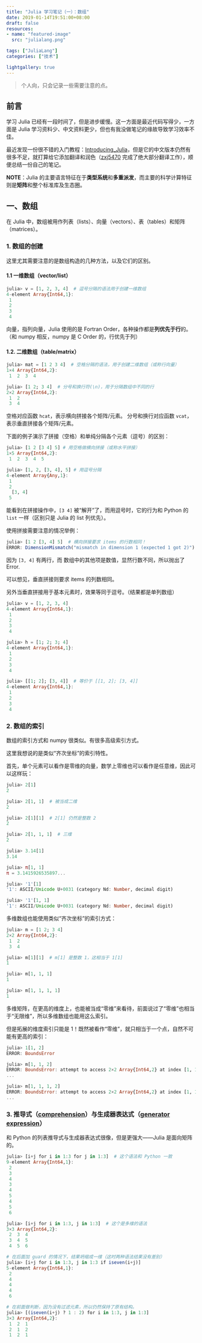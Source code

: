 ```yaml
---
title: "Julia 学习笔记（一）：数组"
date: 2019-01-14T19:51:00+08:00
draft: false
resources:
- name: "featured-image"
  src: "julialang.png"

tags: ["JuliaLang"]
categories: ["技术"]

lightgallery: true
---
```



>个人向，只会记录一些需要注意的点。

## 前言

学习 Julia 已经有一段时间了，但是进步缓慢。这一方面是最近代码写得少，一方面是 Julia 学习资料少、中文资料更少，但也有我没做笔记的缘故导致学习效率不佳。

最近发现一份很不错的入门教程：[Introducing_Julia](https://zh.wikibooks.org/wiki/Introducing_Julia)，但是它的中文版本仍然有很多不足，就打算给它添加翻译和润色（[zxj5470](https://github.com/zxj5470) 完成了绝大部分翻译工作），顺便总结一份自己的笔记。

**NOTE**：Julia 的主要语言特征在于**类型系统**和**多重派发**，而主要的科学计算特征则是**矩阵**和整个标准库及生态圈。

## 一、数组

在 Julia 中，数组被用作列表（lists）、向量（vectors）、表（tables）和矩阵（matrices）。

### 1. 数组的创建
这里尤其需要注意的是数组构造的几种方法，以及它们的区别。

#### 1.1 一维数组（vector/list）

```julia
julia> v = [1, 2, 3, 4]  # 逗号分隔的语法用于创建一维数组
4-element Array{Int64,1}:
 1
 2
 3
 4
```
向量，指列向量，Julia 使用的是 Fortran Order，各种操作都是**列优先于行**的。（和 numpy 相反，numpy 是 C Order 的，行优先于列）

#### 1.2. 二维数组（table/matrix）

```julia
julia> mat = [1 2 3 4]  # 空格分隔的语法，用于创建二维数组（或称行向量）
1×4 Array{Int64,2}:
 1  2  3  4

julia> [1 2; 3 4]  # 分号和换行符(\n)，用于分隔数组中不同的行
2×2 Array{Int64,2}:
 1  2
 3  4
```

空格对应函数 `hcat`，表示横向拼接各个矩阵/元素。
分号和换行对应函数 `vcat`，表示垂直拼接各个矩阵/元素。

下面的例子演示了拼接（空格）和单纯分隔各个元素（逗号）的区别：
```julia
julia> [1 2 [3 4] 5] # 用空格做横向拼接（或称水平拼接）
1×5 Array{Int64,2}:
 1  2  3  4  5

julia> [1, 2, [3, 4], 5] # 用逗号分隔
4-element Array{Any,1}:
 1      
 2      
  [3, 4]
 5
```
能看到在拼接操作中，`[3 4]` 被“解开”了，而用逗号时，它的行为和 Python 的 `list` 一样（区别只是 Julia 的 list 列优先）。

使用拼接需要注意的情况举例：
```julia
julia> [1 2 [3, 4] 5]  # 横向拼接要求 items 的行数相同！
ERROR: DimensionMismatch("mismatch in dimension 1 (expected 1 got 2)")
```
因为 `[3, 4]` 有两行，而 数组中的其他项是数值，显然行数不同，所以抛出了 Error.

可以想见，垂直拼接则要求 items 的列数相同。

另外当垂直拼接用于基本元素时，效果等同于逗号。（结果都是单列数组）
```julia
julia> v = [1, 2, 3, 4]
4-element Array{Int64,1}:
 1
 2
 3
 4

julia> h = [1; 2; 3; 4]
4-element Array{Int64,1}:
 1
 2
 3
 4

julia> [[1; 2]; [3, 4]]  # 等价于 [[1, 2]; [3, 4]]
4-element Array{Int64,1}:
 1
 2
 3
 4
```

### 2. 数组的索引

数组的索引方式和 numpy 很类似。有很多高级索引方式。

这里我想说的是类似“齐次坐标”的索引特性。

首先，单个元素可以看作是零维的向量，数学上零维也可以看作是任意维，因此可以这样玩：
```julia
julia> 2[1]
2

julia> 2[1, 1]  # 被当成二维
2

julia> 2[1][1]  # 2[1] 仍然是整数 2
2

julia> 2[1, 1, 1]  # 三维
2

julia> 3.14[1]
3.14

julia> π[1, 1]
π = 3.1415926535897...

julia> '1'[1]
'1': ASCII/Unicode U+0031 (category Nd: Number, decimal digit)

julia> '1'[1, 1]
'1': ASCII/Unicode U+0031 (category Nd: Number, decimal digit)
```

多维数组也能使用类似“齐次坐标”的索引方式：
```julia
julia> m = [1 2; 3 4]
2×2 Array{Int64,2}:
 1  2
 3  4

julia> m[1][1]  # m[1] 是整数 1，这相当于 1[1]
1

julia> m[1, 1, 1]
1

julia> m[1, 1, 1, 1]
1
```

多维矩阵，在更高的维度上，也能被当成“零维”来看待，前面说过了“零维”也相当于“无限维”，所以多维数组也能用这么索引。

但是拓展的维度索引只能是 1！既然被看作“零维”，就只相当于一个点，自然不可能有更高的索引：
```julia
julia> 1[1, 2]
ERROR: BoundsError

julia> m[1, 1, 2]
ERROR: BoundsError: attempt to access 2×2 Array{Int64,2} at index [1, 1, 2]
...

julia> m[1, 1, 1, 2]
ERROR: BoundsError: attempt to access 2×2 Array{Int64,2} at index [1, 1, 1, 2]
...
```

### 3. 推导式（[comprehension](https://docs.julialang.org/en/v1/manual/arrays/#Comprehensions-1)）与生成器表达式（[generator expression](https://docs.julialang.org/en/v1/manual/arrays/#Generator-Expressions-1)）

和 Python 的列表推导式与生成器表达式很像，但是更强大——Julia 是面向矩阵的。

```julia
julia> [i+j for i in 1:3 for j in 1:3]  # 这个语法和 Python 一致
9-element Array{Int64,1}:
 2
 3
 4
 3
 4
 5
 4
 5
 6

julia> [i+j for i in 1:3, j in 1:3]  # 这个是多维的语法
3×3 Array{Int64,2}:
 2  3  4
 3  4  5
 4  5  6

# 在后面加 guard 的情况下，结果坍缩成一维（这时两种语法结果没有差别）
julia> [i+j for i in 1:3, j in 1:3 if iseven(i+j)]
5-element Array{Int64,1}:
 2
 4
 4
 4
 6

# 在前面做判断，因为没有过滤元素，所以仍然保持了原有结构。
julia> [(iseven(i+j) ? 1 : 2) for i in 1:3, j in 1:3]
3×3 Array{Int64,2}:
 1  2  1
 2  1  2
 1  2  1
```
